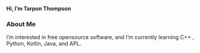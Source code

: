 #### Hi, I’m Tarpon Thompson
### About Me
I’m interested in free opensource software, and I’m currently learning C++ , Python, Kotlin, Java, and APL.
